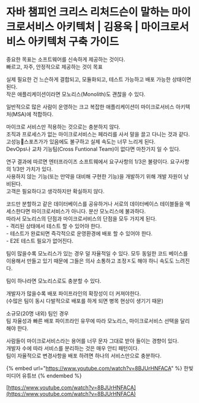 # 자바 챔피언 크리스 리처드슨이 말하는 마이크로서비스 아키텍처 | 김용욱 | 마이크로서비스 아키텍처 구축 가이드

중요한 목표는 소프트웨어를 신속하게 제공하는 것이다.\
빠르고, 자주, 안정적으로 제공하는 것이 목표

실제 필요한 건 느슨하게 결합되고, 모듈화되고, 테스트 가능하고 배포 가능한 상태이면 된다.\
작은 애플리케이션이라면 모노리스(Monolith)도 괜찮을 수 있다.

일반적으로 많은 사람이 운영하는 크고 복잡한 애플리케이션이 마이크로서비스 아키텍처(MSA)에 적합하다.

마이크로 서비스만 적용하는 것으로는 충분하지 않다.\
조직과 프로세스가 없는 마이크로서비스는 페라리를 사서 말을 끌고 다니는 것과 같다.\
고성능스포츠가가 있음에도 불구하고 실제 속도는 너무 느리게 된다.\
DevOps나 교차 기능팀(Cross Funtional Team)이 없다면 마찬가지 일 수 있다.

연구 결과에 따르면 엔터프라이즈 소프트웨에서 요구사항의 1/3은 불량이다. 요구사항의 1/3만 가치가 있다.\
사용하지 않는 기능(또는 만약을 대비해 구현한 기능)을 개발하기 위해 개발 자원이 낭비된다.\
고객은 필요하다고 생각하지만 확실하지 않다.

코드만 분할하고 같은 데이터베이스를 공유하거나 서로의 데이터베이스 테이블들을 액세스한다면 마이크로서비스가 아니다. 분산 모노리스에 불과하다.\
따라서 모노리스의 단점과 마이크로서비스의 단점을 모두 가지게 된다.\
\- 격리된 상태에서 테스트 할 수 있어야 한다.\
\- 테스트가 완료되면 즉각적으로 운영환경에 배포 할 수 있어야 한다.\
\- E2E 테스트 필요가 없어진다.

팀이 많을수록 모노리스가 있는 경우 덜 자율적일 수 있다. 모두 동일한 코드 베이스를 이용해서 만들고 있기 때문에 그들은 의사 소통하고 조정ㅈ도 해야 하니 속도도 느려진다.

팀이 하나라면 모노리스로도 충분할 수 있다.

개발자가 많을수록 배포 파이프라인의 확장성이 더 커져야한다.\
(수많은 팀이 동시 다발적으로 배포를 하게 되면 병목 현상이 생기기 때문)

소규모(20명 내외) 팀인 경우\
팀 자율성과 빠른 배포 파이프라인 유무에 따라 모노리스, 마이크로서비스 선택을 달리 해야 한다.

사람들이 마이크로서비스라는 용어를 너무 문자 그대로 받아 들이는 경향이 있다.\
개발자 수에 따라 서비스를 분리하는 것은 매우 안티 패턴이다.\
팀이 자율적으로 변경사항을 배포 하려면 하나의 서비스만으로 충분하다.

{% embed url="https://www.youtube.com/watch?v=8BJUrHNFACA" %}
한빛미디어 유튜브
{% endembed %}

[https://www.youtube.com/watch?v=8BJUrHNFACA](https://www.youtube.com/watch?v=8BJUrHNFACA)
